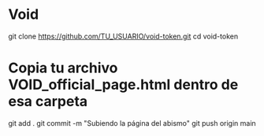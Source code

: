 # Void
git clone https://github.com/TU_USUARIO/void-token.git
cd void-token
# Copia tu archivo VOID_official_page.html dentro de esa carpeta
git add .
git commit -m "Subiendo la página del abismo"
git push origin main
